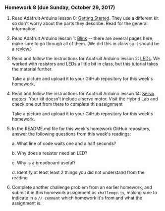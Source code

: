 ### Homework 8 (due Sunday, October 29, 2017)

1. Read Adafruit Arduino lesson 0: [Getting Started](https://learn.adafruit.com/lesson-0-getting-started?view=all). They use a different kit so don't worry about the parts they describe.  Read for the general information.

1. Read Adafruit Arduino lesson 1: [Blink](https://learn.adafruit.com/adafruit-arduino-lesson-1-blink) -- there are several pages here, make sure to go through all of them. (We did this in class so it should be a review.)

1. Read and follow the instructions for Adafruit Arduino lesson 2: [LEDs](https://learn.adafruit.com/adafruit-arduino-lesson-2-leds). We worked with resistors and LEDs a little bit in class, but this tutorial takes the material further.
   
   Take a picture and upload it to your GitHub repository for this week's homework.

1. Read and follow the instructions for Adafruit Arduino lesson 14: [Servo motors](https://learn.adafruit.com/adafruit-arduino-lesson-14-servo-motors). Your kit doesn't include a servo motor. Visit the Hybrid Lab and check one out from there to complete this assignment
   
   Take a picture and upload it to your GitHub repository for this week's homework.


1. In the README.md file for this week's homework GitHub repository, answer the following questions from this week's readings: 

   a. What line of code waits one and a half seconds? 

   b. Why does a resistor need an LED? 

   c. Why is a breadboard useful?

   d. Identify at least least 2 things you did not understand from the reading 

1. Complete another challenge problem from an earlier homework, and submit it in this homework assignment as `challenge.js`, making sure to indicate in a `// comment` which homework it's from and what the assignment is.